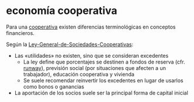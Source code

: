 # economía cooperativa

Para una [cooperativa](cooperativa.md) existen diferencias terminológicas en conceptos financieros.

Según la [Ley-General-de-Sociedades-Cooperativas](Ley-General-de-Sociedades-Cooperativas.md):

* Las «utilidades» no existen, sino que se consideran excedentes
  * La ley define que porcentajes se destinen a fondos de reserva (cfr. [runway](runway.md)), previsión social (por situaciones que afecten a un trabajador), educación cooperativa y vivienda
  * Se suele recomendar reinvertir los excedentes en lugar de usarlos como bonos o ganancias
* La aportación de los socios suele ser la principal forma de capital inicial
